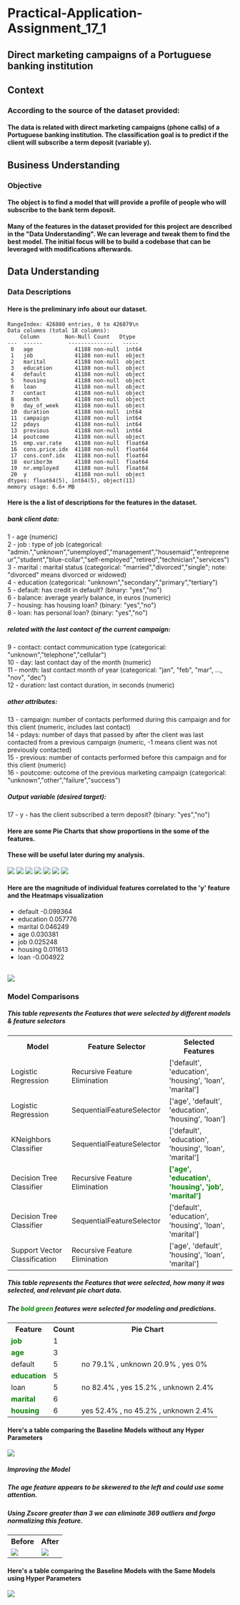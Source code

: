 <style>.green{color:green}</style>
# Practical-Application-Assignment_17_1

## Direct marketing campaigns of a Portuguese banking institution

## Context
### According to the source of the dataset provided:
#### The data is related with direct marketing campaigns (phone calls) of a Portuguese banking institution. The classification goal is to predict if the client will subscribe a term deposit (variable y).

## Business Understanding
### Objective
#### The object is to find a model that will provide a profile of people who will subscribe to the bank term deposit.

#### Many of the features in the dataset provided for this project are described in the "Data Understanding".  We can leverage and tweak them to find the best model.  The initial focus will be to build a codebase that can be leveraged with modifications afterwards.

## Data Understanding

### Data Descriptions
#### Here is the preliminary info about our dataset.
    RangeIndex: 426880 entries, 0 to 426879\n
    Data columns (total 18 columns):
        Column        Non-Null Count   Dtype  
    ---  ------        --------------   -----   
     0   age             41188 non-null  int64  
     1   job             41188 non-null  object 
     2   marital         41188 non-null  object 
     3   education       41188 non-null  object 
     4   default         41188 non-null  object 
     5   housing         41188 non-null  object 
     6   loan            41188 non-null  object 
     7   contact         41188 non-null  object 
     8   month           41188 non-null  object 
     9   day_of_week     41188 non-null  object 
     10  duration        41188 non-null  int64  
     11  campaign        41188 non-null  int64  
     12  pdays           41188 non-null  int64  
     13  previous        41188 non-null  int64  
     14  poutcome        41188 non-null  object 
     15  emp.var.rate    41188 non-null  float64
     16  cons.price.idx  41188 non-null  float64
     17  cons.conf.idx   41188 non-null  float64
     18  euribor3m       41188 non-null  float64
     19  nr.employed     41188 non-null  float64
     20  y               41188 non-null  object 
    dtypes: float64(5), int64(5), object(11)
    memory usage: 6.6+ MB

#### Here is the a list of descriptions for the features in the dataset.

##### bank client data:
   1 - age (numeric)<br/>
   2 - job : type of job (categorical: "admin.","unknown","unemployed","management","housemaid","entrepreneur","student","blue-collar","self-employed","retired","technician","services") <br/>
   3 - marital : marital status (categorical: "married","divorced","single"; note: "divorced" means divorced or widowed)<br/>
   4 - education (categorical: "unknown","secondary","primary","tertiary")<br/>
   5 - default: has credit in default? (binary: "yes","no")<br/>
   6 - balance: average yearly balance, in euros (numeric) <br/>
   7 - housing: has housing loan? (binary: "yes","no")<br/>
   8 - loan: has personal loan? (binary: "yes","no")<br/>

##### related with the last contact of the current campaign:
   9 - contact: contact communication type (categorical: "unknown","telephone","cellular") <br/>
  10 - day: last contact day of the month (numeric)<br/>
  11 - month: last contact month of year (categorical: "jan", "feb", "mar", ..., "nov", "dec")<br/>
  12 - duration: last contact duration, in seconds (numeric)<br/>

##### other attributes:
  13 - campaign: number of contacts performed during this campaign and for this client (numeric, includes last contact)<br/>
  14 - pdays: number of days that passed by after the client was last contacted from a previous campaign (numeric, -1 means client was not previously contacted)<br/>
  15 - previous: number of contacts performed before this campaign and for this client (numeric)<br/>
  16 - poutcome: outcome of the previous marketing campaign (categorical: "unknown","other","failure","success")<br/>

##### Output variable (desired target):
  17 - y - has the client subscribed a term deposit? (binary: "yes","no")<br/>

#### Here are some Pie Charts that show proportions in the some of the features.
#### These will be useful later during my analysis.
<img src="images/default_pie_chart.png"/>
<img src="images/education_pie_chart.png"/>
<img src="images/marital_pie_chart.png"/>
<img src="images/age_pie_chartt.png"/>
<img src="images/job_pie_chart.png"/>
<img src="images/housing_pie_chart.png"/>
<img src="images/loan_pie_chart.png"/>


#### Here are the magnitude of individual features correlated to the 'y' feature and the Heatmaps visualization
<ul>
<li>default    -0.099364</li>
<li>education	0.057776</li>
<li>marital	    0.046249</li>
<li>age	        0.030381</li>
<li>job	        0.025248</li>
<li>housing	    0.011613</li>
<li>loan	   -0.004922</li>
</ul>
<br/>
<img src="images/heatmap.png"/>



### Model Comparisons
##### This table represents the Features that were selected by different models & feature selectors
<table>
<tr><th>Model</th><th>Feature Selector</th><th>Selected Features</th></tr>
<tr><td>Logistic Regression</td><td>Recursive Feature Elimination</td><td>['default', 'education', 'housing', 'loan', 'marital']</td></tr>
<tr><td>Logistic Regression</td><td>SequentialFeatureSelector</td><td>['age', 'default', 'education', 'housing', 'loan']</td></tr>
<tr><td>KNeighbors Classifier</td><td>SequentialFeatureSelector</td><td>['default', 'education', 'housing', 'loan', 'marital']</td></tr>
<tr><td>Decision Tree Classifier</td><td>Recursive Feature Elimination</td><td><b class="green">['age', 'education', 'housing', 'job', 'marital']</b></td></tr>
<tr><td>Decision Tree Classifier</td><td>SequentialFeatureSelector</td><td>['default', 'education', 'housing', 'loan', 'marital']</td></tr>
<tr><td>Support Vector Classification</td><td>Recursive Feature Elimination</td><td>['age', 'default', 'housing', 'loan', 'marital']</td></tr>
</table>


##### This table represents the Features that were selected, how many it was selected, and relevant pie chart data.
##### The <b class="green">bold green</b> features were selected for modeling and predictions.
<table>
<tr><th>Feature</th><th>Count</th><th>Pie Chart</th></tr>
<tr><td><b class="green">job</b></td><td>1</td><td></td></tr>
<tr><td><b class="green">age</td><td>3</td><td></td></tr>
<tr><td>default</td><td>5</td><td>no 79.1% , unknown 20.9% , yes 0%</td></tr>
<tr><td><b class="green">education</td><td>5</td><td></td></tr>
<tr><td>loan</td><td>5</td><td> no 82.4% , yes 15.2% , unknown 2.4%</td></tr>
<tr><td><b class="green">marital</td><td>6</td><td></td></tr>
<tr><td><b class="green">housing</td><td>6</td><td>yes 52.4% , no 45.2% , unknown 2.4%</td></tr>
</table>




#### Here's a table comparing the Baseline Models without any Hyper Parameters
<img src="images/Model Comparisons b.png"/>

##### Improving the Model
##### The age feature appears to be skewered to the left and could use some attention.
##### Using Zscore greater than 3 we can eliminate 369 outliers and forgo normalizing this feature.

<table>
<tr><th>Before</th><th>After</th></tr>
<tr><td><img src="images/age_histogram_before.png"/> </td><td><img src="images/age_histogram_after.png"/></td></tr>
</table>

#### Here's a table comparing the Baseline Models with the Same Models using Hyper Parameters
<img src="images/Model Comparisons 1.png"/>